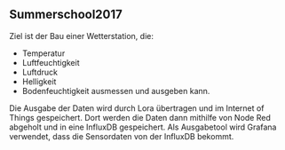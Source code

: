## Summerschool2017

Ziel ist der Bau einer Wetterstation, die:
- Temperatur
- Luftfeuchtigkeit
- Luftdruck
- Helligkeit
- Bodenfeuchtigkeit 
ausmessen und ausgeben kann. 

Die Ausgabe der Daten wird durch Lora übertragen und im Internet of Things gespeichert. 
Dort werden die Daten dann mithilfe von Node Red abgeholt und in eine InfluxDB gespeichert. 
Als Ausgabetool wird Grafana verwendet, dass die Sensordaten von der InfluxDB bekommt. 